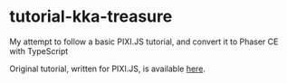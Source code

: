 # tutorial-kka-treasure
My attempt to follow a basic PIXI.JS tutorial, and convert it to Phaser CE with TypeScript

Original tutorial, written for PIXI.JS, is available <a href="https://github.com/kittykatattack/learningPixi/blob/master/README.md#casestudy">here</a>.
